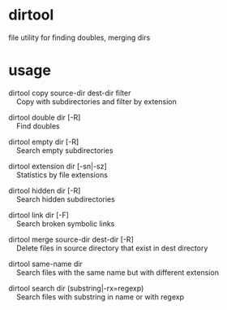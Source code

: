 # dirtool  
file utility for finding doubles, merging dirs

# usage  
dirtool copy source-dir dest-dir filter  
&nbsp; &nbsp; Copy with subdirectories and filter by extension

dirtool double dir [-R]  
&nbsp; &nbsp; Find doubles

dirtool empty dir [-R]  
&nbsp; &nbsp; Search empty subdirectories

dirtool extension dir [-sn|-sz]  
&nbsp; &nbsp; Statistics by file extensions

dirtool hidden dir [-R]  
&nbsp; &nbsp; Search hidden subdirectories

dirtool link dir [-F]  
&nbsp; &nbsp; Search broken symbolic links

dirtool merge source-dir dest-dir [-R]  
&nbsp; &nbsp; Delete files in source directory that exist in dest directory

dirtool same-name dir  
&nbsp; &nbsp; Search files with the same name but with different extension

dirtool search dir (substring|-rx=regexp)  
&nbsp; &nbsp; Search files with substring in name or with regexp



